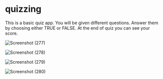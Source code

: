 
# quizzing

This is a basic quiz app.  You will be given different questions. Answer them by choosing either TRUE or FALSE. At the end of quiz you can see your score.



![Screenshot (277)](https://github.com/Abhishek8187/Quizzing/assets/72517135/2a81eeb1-b995-45a1-9c74-19996c00b57a)

![Screenshot (278)](https://github.com/Abhishek8187/Quizzing/assets/72517135/770218d8-133f-449a-b645-de11a688b7cb)

![Screenshot (279)](https://github.com/Abhishek8187/Quizzing/assets/72517135/654b3190-11c7-4f20-ab37-015b3a242089)

![Screenshot (280)](https://github.com/Abhishek8187/Quizzing/assets/72517135/860ae4b0-f006-4e10-aff3-5837a6fc5380)
